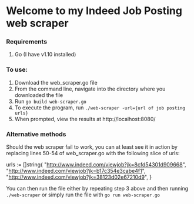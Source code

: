 # Welcome to my Indeed Job Posting web scraper

### Requirements
1. Go (I have v1.10 installed)

### To use:
1. Download the web_scraper.go file
2. From the command line, navigate into the directory where you downloaded the file
3. Run `go build web-scraper.go`
4. To execute the program, run `./web-scraper -url={url of job posting urls}`
5. When prompted, view the results at http://localhost:8080/

### Alternative methods
Should the web scraper fail to work, you can at least see it in action by replacing lines 50-54 of web_scraper.go with the following slice of urls:

urls := []string{
	"http://www.indeed.com/viewjob?jk=8cfd54301d909668",
	"http://www.indeed.com/viewjob?jk=b17c354e3cabe4f1",
	"http://www.indeed.com/viewjob?jk=38123d02e67210d9",
}

You can then run the file either by repeating step 3 above and then running `./web-scraper` or simply run the file with `go run web-scraper.go`
